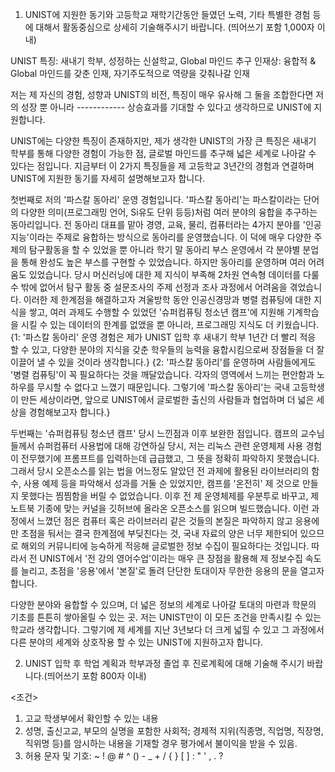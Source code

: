 1. UNIST에 지원한 동기와 고등학교 재학기간동안 들였던 노력, 기타 특별한 경험 등에 대해서 활동중심으로 상세히 기술해주시기 바랍니다. (띄어쓰기 포함 1,000자 이내)


UNIST 특징: 새내기 학부, 성정하는 신설학교, Global 마인드 추구
	인재상: 융합적 & Global 마인드를 갖춘 인재, 자기주도적으로 역량을 갖춰나갈 인재


저는 제 자신의 경험, 성향과 UNIST의 비전, 특징이 매우 유사해 그 둘을 조합한다면 저의 성장 뿐 아니라 ------------ 상승효과를 기대할 수 있다고 생각하므로 UNIST에 지원합니다.

UNIST에는 다양한 특징이 존재하지만, 제가 생각한 UNIST의 가장 큰 특징은 새내기 학부를 통해 다양한 경험이 가능한 점, 글로벌 마인드를 추구해 넓은 세계로 나아갈 수 있다는 점입니다. 
지금부터 이 2가지 특징들을 제 고등학교 3년간의 경험과 연결하며 UNIST에 지원한 동기를 자세히 설명해보고자 합니다.

첫번째로 저의 '파스칼 동아리' 운영 경험입니다. 
'파스칼 동아리'는 파스칼이라는 단어의 다양한 의미(프로그래밍 언어, Si유도 단위 등등)처럼 여러 분야의 융합을 추구하는 동아리입니다. 
전 동아리 대표를 맡아 경영, 교육, 물리, 컴퓨터라는 4가지 분야를 '인공지능'이라는 주제로 융합하는 방식으로 동아리를 운영했습니다.
이 덕에 매우 다양한 주제의 탐구활동을 할 수 있었을 뿐 아니라 학기 말 동아리 부스 운영에서 각 분야별 분업을 통해 완성도 높은 부스를 구현할 수 있었습니다.
하지만 동아리를 운영하며 여러 어려움도 있었습니다.
당시 머신러닝에 대한 제 지식이 부족해 2차원 연속형 데이터를 다룰 수 밖에 없어서 탐구 활동 중 설문조사의 주제 선정과 조사 과정에서 어려움을 겪었습니다.
이러한 제 한계점을 해결하고자 겨울방학 동안 인공신경망과 병렬 컴퓨팅에 대한 지식을 쌓고, 여러 과제도 수행할 수 있었던 '슈퍼컴퓨팅 청소년 캠프'에 지원해 기계학습을 시킬 수 있는 데이터의 한계를 없앴을 뿐 아니라, 프로그래밍 지식도 더 키웠습니다. 
{1: '파스칼 동아리' 운영 경험은 제가 UNIST 입학 후 새내기 학부 1년간 더 빨리 적응 할 수 있고, 다양한 분야의 지식을 갖춘 학우들의 능력을 융합시킴으로써 장점들을 더 잘 이끌어 낼 수 있을 것이라 생각합니다.}
{2: '파스칼 동아리'를 운영하며 사람들에게도 '병렬 컴퓨팅'이 꼭 필요하다는 것을 깨달았습니다. 각자의 영역에서 느끼는 편안함과 노하우를 무시할 수 없다고 느꼈기 때문입니다. 그렇기에 '파스칼 동아리'는 국내 고등학생이 만든 세상이라면, 앞으로 UNIST에서 글로벌한 출신의 사람들과 협업하며 더 넓은 세상을 경험해보고자 합니다.}

두번째는 '슈퍼컴퓨팅 청소년 캠프' 당시 느낀점과 이후 보완한 점입니다. 
캠프의 교수님들께서 슈퍼컴퓨터 사용법에 대해 강연하실 당시, 저는 리눅스 관련 운영체제 사용 경험이 전무했기에 프롬프트를 입력하는데 급급했고, 그 뜻을 정확히 파악하지 못했습니다.
그래서 당시 오픈소스를 읽는 법을 어느정도 알았던 전 과제에 활용된 라이브러리의 함수, 사용 예제 등을 파악해서 성과를 거둘 순 있었지만, 캠프를 '온전히' 제 것으로 만들지 못했다는 찜찜함을 버릴 수 없었습니다.
이후 전 제 운영체제를 우분투로 바꾸고, 제 노트북 기종에 맞는 커널을 깃허브에 올라온 오픈소스를 읽으며 빌드했습니다. 
이런 과정에서 느꼈던 점은 컴퓨터 혹은 라이브러리 같은 것들의 본질은 파악하지 않고 응용에만 초점을 둬서는 결국 한계점에 부딪친다는 것, 국내 자료의 양은 너무 제한되어 있으므로 해외의 커뮤니티에 능숙하게 적응해 글로벌한 정보 수집이 필요하다는 것입니다. 
따라서 전 UNIST에서 '전 강의 영어수업'이라는 매우 큰 장점을 활용해 제 정보수집 속도를 늘리고, 초점을 '응용'에서 '본질'로 돌려 단단한 토대이자 무한한 응용의 문을 열고자 합니다.

다양한 분야와 융합할 수 있으며, 더 넓은 정보의 세계로 나아갈 토대의 마련과 학문의 기초를 튼튼히 쌓아올릴 수 있는 곳. 
저는 UNIST만이 이 모든 조건을 만족시킬 수 있는 학교라 생각합니다.
그렇기에 제 세계를 지난 3년보다 더 크게 넓힐 수 있고 그 과정에서 다른 분야의 세계와 상호작용 할 수 있는 UNIST에 지원하고자 합니다.


2. UNIST 입학 후 학업 계획과 학부과정 졸업 후 진로계획에 대해 기술해 주시기 바랍니다.(띄어쓰기 포함 800자 이내)






<조건>
1. 고교 학생부에서 확인할 수 있는 내용
2. 성명, 출신고교, 부모의 실명을 포함한 사회적; 경제적 지위(직종명, 직업명, 직장명, 직위명 등)를 암시하는 내용을 기재할 경우 평가에서 불이익을 받을 수 있음.
3. 허용 문자 및 기호: ~ ! @ # ^ () - _ + / { } [ ] : " ' , . ?